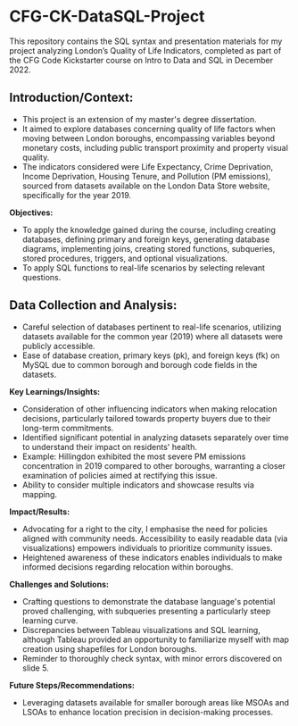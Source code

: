 # CFG-CK-DataSQL-Project

This repository contains the SQL syntax and presentation materials for my project analyzing London’s Quality of Life Indicators, completed as part of the CFG Code Kickstarter course on Intro to Data and SQL in December 2022.

## Introduction/Context: ##

- This project is an extension of my master's degree dissertation.
- It aimed to explore databases concerning quality of life factors when moving between London boroughs, encompassing variables beyond monetary costs, including public transport proximity and property visual quality.
- The indicators considered were Life Expectancy, Crime Deprivation, Income Deprivation, Housing Tenure, and Pollution (PM emissions), sourced from datasets available on the London Data Store website, specifically for the year 2019.

**Objectives:**

- To apply the knowledge gained during the course, including creating databases, defining primary and foreign keys, generating database diagrams, implementing joins, creating stored functions, subqueries, stored procedures, triggers, and optional visualizations.
- To apply SQL functions to real-life scenarios by selecting relevant questions.

## Data Collection and Analysis: ##

- Careful selection of databases pertinent to real-life scenarios, utilizing datasets available for the common year (2019) where all datasets were publicly accessible.
- Ease of database creation, primary keys (pk), and foreign keys (fk) on MySQL due to common borough and borough code fields in the datasets.

**Key Learnings/Insights:**

- Consideration of other influencing indicators when making relocation decisions, particularly tailored towards property buyers due to their long-term commitments.
- Identified significant potential in analyzing datasets separately over time to understand their impact on residents' health.
- Example: Hillingdon exhibited the most severe PM emissions concentration in 2019 compared to other boroughs, warranting a closer examination of policies aimed at rectifying this issue.
- Ability to consider multiple indicators and showcase results via mapping.

**Impact/Results:**

- Advocating for a right to the city, I emphasise the need for policies aligned with community needs. Accessibility to easily readable data (via visualizations) empowers individuals to prioritize community issues.
- Heightened awareness of these indicators enables individuals to make informed decisions regarding relocation within boroughs.

**Challenges and Solutions:**

- Crafting questions to demonstrate the database language's potential proved challenging, with subqueries presenting a particularly steep learning curve.
- Discrepancies between Tableau visualizations and SQL learning, although Tableau provided an opportunity to familiarize myself with map creation using shapefiles for London boroughs.
- Reminder to thoroughly check syntax, with minor errors discovered on slide 5. 

**Future Steps/Recommendations:**

- Leveraging datasets available for smaller borough areas like MSOAs and LSOAs to enhance location precision in decision-making processes.
